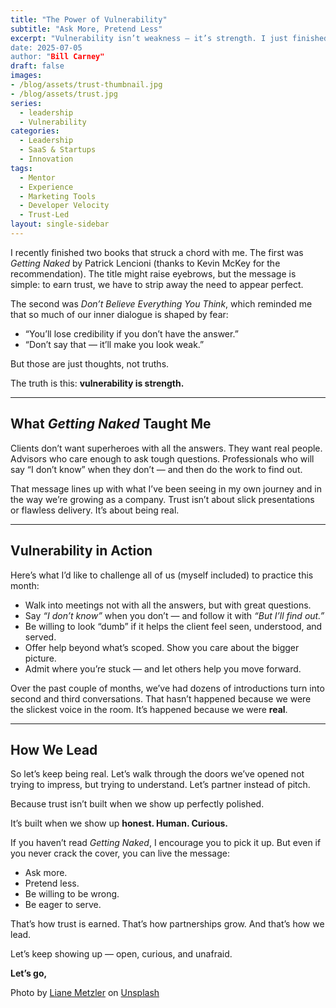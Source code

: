 ```yaml
---
title: "The Power of Vulnerability"
subtitle: "Ask More, Pretend Less"
excerpt: "Vulnerability isn’t weakness — it’s strength. I just finished *Getting Naked* by Patrick Lencioni and *Don’t Believe Everything You Think*. The lesson? Clients don’t want superheroes. They want real people who ask the tough questions, admit when they don’t know, and put the client first. That’s how trust is earned. That’s how partnerships grow. That’s how we lead.  
date: 2025-07-05
author: "Bill Carney"
draft: false
images:
- /blog/assets/trust-thumbnail.jpg
- /blog/assets/trust.jpg
series:
  - leadership
  - Vulnerability
categories:
  - Leadership
  - SaaS & Startups
  - Innovation
tags:
  - Mentor
  - Experience
  - Marketing Tools
  - Developer Velocity
  - Trust-Led
layout: single-sidebar
---
```

I recently finished two books that struck a chord with me. The first was *Getting Naked* by Patrick Lencioni (thanks to Kevin McKey for the recommendation). The title might raise eyebrows, but the message is simple: to earn trust, we have to strip away the need to appear perfect.  

The second was *Don’t Believe Everything You Think*, which reminded me that so much of our inner dialogue is shaped by fear:  
- “You’ll lose credibility if you don’t have the answer.”  
- “Don’t say that — it’ll make you look weak.”  

But those are just thoughts, not truths.  

The truth is this: **vulnerability is strength.**

---

## What *Getting Naked* Taught Me  

Clients don’t want superheroes with all the answers. They want real people. Advisors who care enough to ask tough questions. Professionals who will say “I don’t know” when they don’t — and then do the work to find out.  

That message lines up with what I’ve been seeing in my own journey and in the way we’re growing as a company. Trust isn’t about slick presentations or flawless delivery. It’s about being real.  

---

## Vulnerability in Action  

Here’s what I’d like to challenge all of us (myself included) to practice this month:  
- Walk into meetings not with all the answers, but with great questions.  
- Say *“I don’t know”* when you don’t — and follow it with *“But I’ll find out.”*  
- Be willing to look “dumb” if it helps the client feel seen, understood, and served.  
- Offer help beyond what’s scoped. Show you care about the bigger picture.  
- Admit where you’re stuck — and let others help you move forward.  

Over the past couple of months, we’ve had dozens of introductions turn into second and third conversations. That hasn’t happened because we were the slickest voice in the room. It’s happened because we were **real**.  

---

## How We Lead  

So let’s keep being real. Let’s walk through the doors we’ve opened not trying to impress, but trying to understand. Let’s partner instead of pitch.  

Because trust isn’t built when we show up perfectly polished.  

It’s built when we show up **honest. Human. Curious.**  

If you haven’t read *Getting Naked*, I encourage you to pick it up. But even if you never crack the cover, you can live the message:  
- Ask more.  
- Pretend less.  
- Be willing to be wrong.  
- Be eager to serve.  

That’s how trust is earned. That’s how partnerships grow. And that’s how we lead.  

Let’s keep showing up — open, curious, and unafraid.  

**Let’s go,**  

Photo by <a href="https://unsplash.com/@liane?utm_content=creditCopyText&utm_medium=referral&utm_source=unsplash">Liane Metzler</a> on <a href="https://unsplash.com/photos/child-and-parent-hands-photography-B32qg6Ua34Y?utm_content=creditCopyText&utm_medium=referral&utm_source=unsplash">Unsplash</a>
